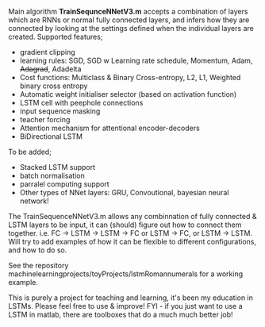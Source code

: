 Main algorithm **TrainSequnceNNetV3.m** accepts a combination of layers which are RNNs or normal fully connected layers, and infers how they are connected by looking at the settings defined when the individual layers are created.
Supported features;
- gradient clipping
- learning rules: SGD, SGD w Learning rate schedule, Momentum, Adam, ~~Adagrad~~, Adadelta
- Cost functions: Multiclass & Binary Cross-entropy, L2, L1, Weighted binary cross entropy
- Automatic weight initialiser selector (based on activation function)
- LSTM cell with peephole connections
- input sequence masking
- teacher forcing
- Attention mechanism for attentional encoder-decoders
- BiDirectional LSTM

To be added;
- Stacked LSTM support
- batch normalisation
- parralel computing support
- Other types of NNet layers: GRU, Convoutional, bayesian neural network!

The TrainSequenceNNetV3.m allows any combinnation of fully connected & LSTM layers to be input, it can (should) figure out how to connect them together. i.e. FC -> LSTM -> LSTM -> FC or LSTM -> FC, or LSTM -> LSTM. 
Will try to add examples of how it can be flexible to different configurations, and how to do so.

See the repository machinelearningprojects/toyProjects/lstmRomannumerals for a working example. 

This is purely a project for teaching and learning, it's been my education in LSTMs. Please feel free to use & improve!
FYI - if you just want to use a LSTM in matlab, there are toolboxes that do a much much better job!
